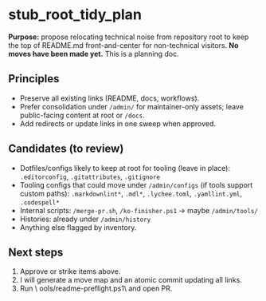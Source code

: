 <!-- status: stub; target: 150+ words -->
<!-- status: stub; target: 150+ words -->
# stub_root_tidy_plan

**Purpose:** propose relocating technical noise from repository root to keep the top of README.md front-and-center for non-technical visitors. **No moves have been made yet.** This is a planning doc.

## Principles
- Preserve all existing links (README, docs, workflows).
- Prefer consolidation under `/admin/` for maintainer-only assets; leave public-facing content at root or `/docs`.
- Add redirects or update links in one sweep when approved.

## Candidates (to review)
- Dotfiles/configs likely to keep at root for tooling (leave in place): `.editorconfig`, `.gitattributes`, `.gitignore`
- Tooling configs that could move under `/admin/configs` (if tools support custom paths): `.markdownlint*`, `.mdl*`, `.lychee.toml`, `.yamllint.yml`, `.codespell*`
- Internal scripts: `/merge-pr.sh`, `/ko-finisher.ps1` → maybe `/admin/tools/`
- Histories: already under `/admin/history`
- Anything else flagged by inventory.

## Next steps
1) Approve or strike items above.
2) I will generate a move map and an atomic commit updating all links.
3) Run \  ools/readme-preflight.ps1\ and open PR.



